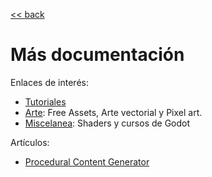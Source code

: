
[<< back](README.md)

# Más documentación

Enlaces de interés:

* [Tutoriales](enlaces/tutorials.md)
* [Arte](enlaces/art.md): Free Assets, Arte vectorial y Pixel art.
* [Miscelanea](enlaces/misc.md): Shaders y cursos de Godot

Artículos:

* [Procedural Content Generator](pcg/README.md)
